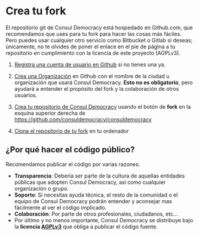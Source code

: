 # Crea tu fork

El repositorio git de Consul Democracy está hospedado en Github.com, que recomendamos que uses para tu fork para hacer las cosas más fáciles. Pero puedes usar cualquier otro servicio como Bitbucket o Gitlab si deseas; únicamente, no te olvides de poner el enlace en el pie de página a tu repositorio en cumplimiento con la licencia de este proyecto (AGPLv3).

1. [Registra una cuenta de usuario en Github](https://github.com/signup) si no tienes una ya.

2. [Crea una Organización](https://docs.github.com/es/organizations/collaborating-with-groups-in-organizations/creating-a-new-organization-from-scratch) en Github con el nombre de la ciudad u organización que usará Consul Democracy. **Esto no es obligatorio**, pero ayudará a entender el propósito del fork y la colaboración de otros usuarios.

3. [Crea tu repositorio de Consul Democracy](https://docs.github.com/es/pull-requests/collaborating-with-pull-requests/working-with-forks/fork-a-repo) usando el botón de **fork** en la esquina superior derecha de <https://github.com/consuldemocracy/consuldemocracy>

4. [Clona el repositorio de tu fork](https://docs.github.com/es/repositories/creating-and-managing-repositories/cloning-a-repository) en tu ordenador

## ¿Por qué hacer el código público?

Recomendamos publicar el código por varias razones:

- **Transparencia**: Debería ser parte de la cultura de aquellas entidades públicas que adopten Consul Democracy, así como cualquier organización o grupo.
- **Soporte**: Si necesitas ayuda técnica, el resto de la comunidad o el equipo de Consul Democracy podrán entender y aconsejar mas fácilmente al ver el código implicado.
- **Colaboración**: Por parte de otros profesionales, ciudadanos, etc...
- Por último y no menos importante, Consul Democracy se distribuye bajo la **licencia [AGPLv3](https://github.com/consuldemocracy/consuldemocracy/blob/master/LICENSE-AGPLv3.txt)** que obliga a publicar el código fuente.

